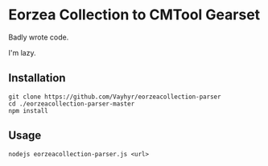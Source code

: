 # Eorzea Collection to CMTool Gearset

Badly wrote code.

I'm lazy.

## Installation

```
git clone https://github.com/Vayhyr/eorzeacollection-parser
cd ./eorzeacollection-parser-master
npm install
```

## Usage

```
nodejs eorzeacollection-parser.js <url>
```
